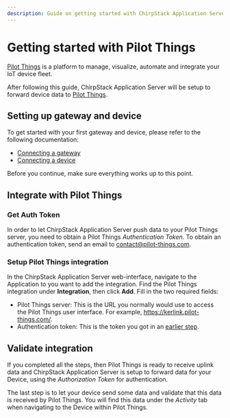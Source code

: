 ```yaml
---
description: Guide on getting started with ChirpStack Application Server and Pilot Things.
---
```


# Getting started with Pilot Things

[Pilot Things](https://www.pilot-things.com/) is a platform to manage, visualize,
automate and integrate your IoT device fleet.

After following this guide, ChirpStack Application Server will be setup to
forward device data to [Pilot Things](https://www.pilot-things.com/).

## Setting up gateway and device

To get started with your first gateway and device, please refer to the following
documentation:

* [Connecting a gateway](connect-gateway.md)
* [Connecting a device](connect-device.md)

Before you continue, make sure everything works up to this point.

## Integrate with Pilot Things

### Get Auth Token

In order to let ChirpStack Application Server push data to your Pilot Things
server, you need to obtain a Pilot Things _Authentication Token_. To obtain
an authentication token, send an email to [contact@pilot-things.com](mailto:contact@pilot-things.com).

### Setup Pilot Things integration

In the ChirpStack Application Server web-interface, navigate to the Application
to you want to add the integration. Find the Pilot Things integration under
**Integration**, then click **Add**. Fill in the two required fields:

* Pilot Things server: This is the URL you normally would use to access the Pilot Things user interface. For example, https://kerlink.pilot-things.com/.
* Authentication token: This is the token you got in an [earlier step](#get-auth-token).

## Validate integration

If you completed all the steps, then Pilot Things is ready to receive uplink
data and ChirpStack Application Server is setup to forward data for your
Device, using the _Authorization Token_ for authentication.

The last step is to let your device send some data and validate that this data
is received by Pilot Things. You will find this data under the _Activity_ tab
when navigating to the Device within Pilot Things.
